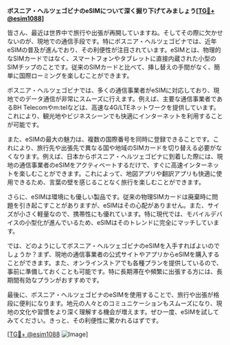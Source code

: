 **ボスニア・ヘルツェゴビナのeSIMについて深く掘り下げてみましょう[[TG💪+ @esim1088](https://t.me/s/esim1088)]**

皆さん、最近は世界中で旅行や出張が再開していますね。そしてその際に欠かせないのが、現地での通信手段です。特にボスニア・ヘルツェゴビナでは、近年eSIMの普及が進んでおり、その利便性が注目されています。eSIMとは、物理的なSIMカードではなく、スマートフォンやタブレットに直接内蔵された小型のSIMチップのことです。従来のSIMカードと比べて、挿し替えの手間がなく、簡単に国際ローミングを楽しむことができます。

ボスニア・ヘルツェゴビナでは、多くの通信事業者がeSIMに対応しており、現地でのデータ通信が非常にスムーズに行えます。例えば、主要な通信事業者であるBH Telecomやm:telなどは、高速な4G/LTEネットワークを提供しています。これにより、観光地やビジネスシーンでも快適にインターネットを利用することが可能です。

また、eSIMの最大の魅力は、複数の国際番号を同時に登録できることです。これにより、旅行先や出張先で異なる国や地域のSIMカードを切り替える必要がなくなります。例えば、日本からボスニア・ヘルツェゴビナに到着した際には、現地の通信事業者のeSIMをアクティベートするだけで、すぐに高速インターネットを楽しむことができます。これによって、地図アプリや翻訳アプリも快適に使用できるため、言葉の壁を感じることなく旅行を楽しむことができます。

さらに、eSIMは環境にも優しい製品です。従来の物理SIMカードは廃棄時に問題を引き起こすことがありますが、eSIMはその心配がありません。また、サイズが小さく軽量なので、携帯性にも優れています。特に現代では、モバイルデバイスの小型化が進んでいるため、eSIMはそのトレンドに完全にマッチしています。

では、どのようにしてボスニア・ヘルツェゴビナのeSIMを入手すればよいのでしょうか？まず、現地の通信事業者の公式サイトやアプリからeSIMを購入することができます。また、オンラインストアでも各種プランを提供しているので、事前に準備しておくことも可能です。特に長期滞在や頻繁に出張する方には、長期間有効なプランがおすすめです。

最後に、ボスニア・ヘルツェゴビナのeSIMを使用することで、旅行や出張が格段に便利になります。地元の人々とのコミュニケーションもスムーズになり、現地の文化や習慣をより深く理解する機会が増えます。ぜひ一度、eSIMを試してみてください。きっと、その利便性に驚かれるはずです。

[[TG💪+ @esim1088](https://t.me/s/esim1088) ![Image](https://i.postimg.cc/Y0z9fWf4/image.png)]
